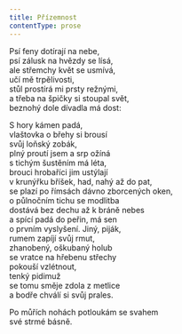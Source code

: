 ```yaml
---
title: Přízemnost
contentType: prose
---
```


<section>

Psí feny dotírají na nebe,  
psí zálusk na hvězdy se lísá,  
ale střemchy květ se usmívá,  
učí mě trpělivosti,  
stůl prostírá mi prsty režnými,  
a třeba na špičky si stoupal svět,  
beznohý dole dívadla má dost:

S hory kámen padá,  
vlaštovka o břehy si brousí  
svůj loňský zobák,  
plný proutí jsem a srp ožíná  
s tichým šustěním má léta,  
brouci hrobaříci jim ustýlají  
v krunýřku bříšek, had, nahý až do pat,  
se plazí po římsách dávno zborcených oken,  
o půlnočním tichu se modlitba  
dostává bez dechu až k bráně nebes  
a spící padá do peřin, má sen  
o prvním vyslyšení. Jiný, piják,  
rumem zapíjí svůj rmut,  
zhanobený, oškubaný holub  
se vratce na hřebenu střechy  
pokouší vzlétnout,  
tenký pidimuž  
se tomu směje zdola z metlice  
a bodře chválí si svůj prales.

Po můřích nohách potloukám se svahem  
své strmé básně.

</section>
